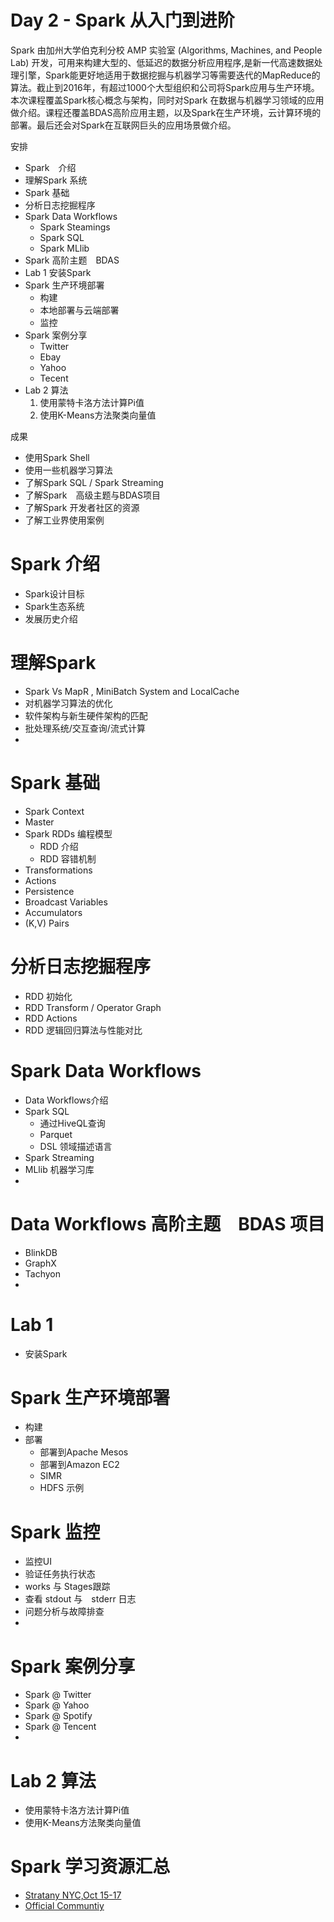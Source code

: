# Day 2 -  Spark 从入门到进阶
Spark 由加州大学伯克利分校 AMP 实验室 (Algorithms, Machines, and People Lab) 开发，可用来构建大型的、低延迟的数据分析应用程序,是新一代高速数据处理引擎，Spark能更好地适用于数据挖掘与机器学习等需要迭代的MapReduce的算法。截止到2016年，有超过1000个大型组织和公司将Spark应用与生产环境。本次课程覆盖Spark核心概念与架构，同时对Spark 在数据与机器学习领域的应用做介绍。课程还覆盖BDAS高阶应用主题，以及Spark在生产环境，云计算环境的部署。最后还会对Spark在互联网巨头的应用场景做介绍。

安排

  - Spark　介绍
  - 理解Spark 系统
  - Spark 基础
  - 分析日志挖掘程序
  - Spark Data Workflows
    * Spark Steamings
    * Spark SQL
    * Spark MLlib
  - Spark 高阶主题　BDAS
  - Lab 1 安装Spark 
  - Spark 生产环境部署
    * 构建
    * 本地部署与云端部署
    * 监控
  - Spark 案例分享
    * Twitter
    * Ebay
    * Yahoo
    * Tecent
  - Lab 2 算法
    1. 使用蒙特卡洛方法计算Pi值
    2. 使用K-Means方法聚类向量值


成果
 - 使用Spark Shell
 - 使用一些机器学习算法
 - 了解Spark SQL /  Spark Streaming
 - 了解Spark　高级主题与BDAS项目
 - 了解Spark 开发者社区的资源
 - 了解工业界使用案例

# Spark 介绍

 - Spark设计目标
 - Spark生态系统
 - 发展历史介绍
 
# 理解Spark
 - Spark Vs MapR , MiniBatch System and LocalCache
 - 对机器学习算法的优化
 - 软件架构与新生硬件架构的匹配
 - 批处理系统/交互查询/流式计算
 -
# Spark 基础
 - Spark Context
 - Master
 - Spark RDDs  编程模型
   * RDD 介绍
   * RDD 容错机制
 - Transformations
 - Actions
 - Persistence
 - Broadcast Variables
 - Accumulators
 - (K,V) Pairs

# 分析日志挖掘程序
   * RDD 初始化
   * RDD Transform / Operator Graph
   * RDD Actions
   * RDD 逻辑回归算法与性能对比

# Spark Data Workflows
 - Data Workflows介绍
 - Spark SQL
   * 通过HiveQL查询
   * Parquet
   * DSL 领域描述语言
 - Spark Streaming
 - MLlib 机器学习库
 - 

# Data Workflows 高阶主题　BDAS 项目
 - BlinkDB
 - GraphX
 - Tachyon
 - 
 
# Lab 1 
 - 安装Spark

# Spark 生产环境部署
 - 构建
 - 部署
   * 部署到Apache Mesos
   * 部署到Amazon EC2
   * SIMR
   * HDFS 示例
# Spark 监控
 - 监控UI
 - 验证任务执行状态
 - works 与 Stages跟踪
 - 查看 stdout 与　stderr 日志
 - 问题分析与故障排查
 - 
 
# Spark 案例分享
 - Spark @ Twitter
 - Spark @ Yahoo
 - Spark @ Spotify
 - Spark @ Tencent
 - 

# Lab 2 算法
 - 使用蒙特卡洛方法计算Pi值
 - 使用K-Means方法聚类向量值
    
# Spark 学习资源汇总
 - [Stratany NYC,Oct 15-17](strataconf.com/stratany2014)
 - [Official Communtiy](spark.apache.org/community.html)

